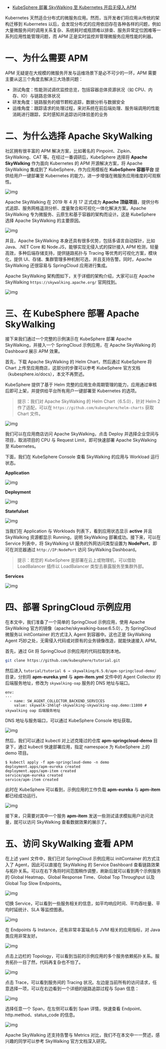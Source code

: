 - [KubeSphere 部署 SkyWalking 至 Kubernetes 开启无侵入 APM](https://www.kubernetes.org.cn/7455.html)

Kubernetes 天然适合分布式的微服务应用。然而，当开发者们将应用从传统的架构迁移到 Kubernetes  以后，会发现分布式的应用依旧存在各种各样的问题，例如大量微服务间的调用关系复杂、系统耗时或瓶颈难以排查、服务异常定位困难等一系列应用性能管理问题，而 APM 正是实时监控并管理微服务应用性能的利器。

# 一、为什么需要 APM

APM 无疑是在大规模的微服务开发与运维场景下是必不可少的一环，APM 需要主要从这三个角度去解决三大场景问题：

- 测试角度：性能测试调优监控总览，包括容器总体资源状况（如 CPU、内存、IO）与链路总体状况
- 研发角度：链路服务的细节颗粒追踪，数据分析与数据安全
- 运维角度：跟踪请求的处理过程，来对系统在前后端处理、服务端调用的性能消耗进行跟踪，实时感知并追踪访问体验差的业务

# 二、为什么选择 Apache SkyWalking

社区拥有很丰富的 APM 解决方案，比如著名的 Pinpoint、Zipkin、SkyWalking、CAT 等。在经过一番调研后，KubeSphere 选择将 **Apache SkyWalking** 作为面向 Kubernetes 的 APM 开源解决方案，将 Apache SkyWalking 集成到了 KubeSphere，作为应用模板在 **KubeSphere 容器平台** 提供给用户一键部署至 Kubernetes 的能力，进一步增强在微服务应用维度的可观察性。

![img](https://pek3b.qingstor.com/kubesphere-docs/png/20200311122646.png)

Apache SkyWalking 在 2019 年 4 月 17 正式成为 **Apache 顶级项目**，提供分布式追踪、服务网格遥测分析、度量聚合和可视化一体化解决方案。Apache SkyWalking 专为微服务、云原生和基于容器的架构而设计。这是 KubeSphere 选择 Apache SkyWalking 的主要原因。

![img](https://pek3b.qingstor.com/kubesphere-docs/png/20200311150734.png)

并且，Apache SkyWalking 本身还具有很多优势，包括多语言自动探针，比如 Java、.NET Core 和  Node.JS，能够实现无侵入式的探针接入 APM 检测，轻量高效，多种后端存储支持，提供链路拓扑与 Tracing  等优秀的可视化方案，模块化，提供 UI、存储、集群管理多种机制可选，并且支持告警。同时，Apache SkyWalking 还很容易与  SpringCloud 应用进行集成。

Apache SkyWalking 架构图如下，关于详细的架构介绍，大家可以在 Apache SkyWalking `https://skywalking.apache.org/` 官网找到。

![img](https://pek3b.qingstor.com/kubesphere-docs/png/20200311123020.png)

# 三、在 KubeSphere 部署 Apache SkyWalking

接下来我们通过一个完整的示例演示在 KubeSphere 部署 Apache SkyWalking，并接入一个 SpringCloud 示例应用，在 Apache SkyWalking 的 Dashboard 展示 APM 效果。

首先，下载 Apache SkyWalking 的 Helm Chart，然后通过 KubeSphere 将 Chart 上传至应用商店，这部分的步骤可以参考 KubeSphere 官方文档（kubesphere.io/docs），本文不再赘述。

KubeSphere 提供了基于 Helm 完整的应用生命周期管理的能力，应用通过审核后即可上架，并提供给平台所有用户一键部署至 Kubernetes 的选项。

> 提示：我们对 Apache SkyWalking 的 Helm Chart（6.5.0），针对 Helm 2 作了适配，可以在 `https://github.com/kubesphere/helm-charts` 获取 Chart 文件。

![img](https://pek3b.qingstor.com/kubesphere-docs/png/20200311124308.png)

我们可以在应用商店访问 Apache SkyWalking，点击 Deploy 并选择企业空间与项目，取消项目的 CPU 与 Request Limit，即可快速部署 Apache SkyWalking 至 Kubernetes。

下面，我们在 KubeSphere Console 查看 SkyWalking 的应用与 Workload 运行状态。

**Application**

![img](https://pek3b.qingstor.com/kubesphere-docs/png/20200311165504.png)

**Deployment**

![img](https://pek3b.qingstor.com/kubesphere-docs/png/20200311130907.png)

**Statefulset**

![img](https://pek3b.qingstor.com/kubesphere-docs/png/20200311131017.png)

当我们在 Application 与 Workloads 列表下，看到应用状态显示 **active** 并且 SkyWalking 资源都显示 Running，说明 SkyWalking 部署成功。接下来，可以在 Service 列表中，将 SkyWalking UI 服务的外网访问类型设置为 **NodePort**，即可在浏览器通过 `http://IP:NodePort` 访问 SkyWalking Dashboard。

> 提示：若您的 KubeSphere 是部署在云上或物理机，可以借助 LoadBalancer 插件以 LoadBalancer 类型去暴露服务至集群外部。

**Services**

![img](https://pek3b.qingstor.com/kubesphere-docs/png/20200311131246.png)

# 四、部署 SpringCloud 示例应用

在本文中，我们准备了一个简单的 SpringCloud 示例应用，使用 Apache SkyWalking  官方的镜像（apache/skywalking-base:6.5.0），为 SpringCloud 微服务以 initContainer  的方式注入 Agent 到容器中。这也正是 SkyWalking Agent 巧妙之处，无需侵入代码或对原有的业务镜像改造，就能快速接入  APM。

首先，通过 Git 将 SpringCloud 示例应用的代码拉取到本地。

```bash
git clone https://github.com/kubesphere/tutorial.git
```

然后进入 `tutorial/tutorial 6 → skywalking/6.5.0/apm-springcloud-demo/` 目录，分别将 **apm-eureka.yml** 与 **apm-item.yml** 文件中的 Agent Collector 的后端服务地址，修改为 `skywalking-oap` 服务的 DNS 地址与端口。

```text
env:
···
  - name: SW_AGENT_COLLECTOR_BACKEND_SERVICES
    value: skywalk-1h6lqf-skywalking-skywalking-oap.demo:11800 # skywalking oap 后端服务地址
```

DNS 地址与服务端口，可以通过 KubeSphere Console 地址获取。

![img](https://pek3b.qingstor.com/kubesphere-docs/png/20200311142356.png)

然后，我们可以通过 kubectl 对上述克隆过的仓库 **apm-springcloud-demo** 目录下，通过 kubectl 快速部署应用，指定 namespace 为 KubeSphere 上的 demo 项目。

```text
$ kubectl apply -f apm-springcloud-demo -n demo
deployment.apps/apm-eureka created
deployment.apps/apm-item created
service/apm-eureka created
service/apm-item created
```

此时在 KubeSphere 可以看到，示例应用的工作负载 **apm-eureka** 与 **apm-item** 都已经成功运行。

![img](https://pek3b.qingstor.com/kubesphere-docs/png/20200311142759.png)

接下来，只需要对其中一个服务 **apm-item** 发送一些测试请求模拟用户访问流量，就可以访问 SkyWalking 查看数据效果的展示了。

# 五、访问 SkyWalking 查看 APM

在上述 yaml 文件中，我们已对 SpringCloud 示例应用以 initContainer 的方式注入了  Agent，因此可以直接在 SkyWalking 的 Service Dashboard  查看链路效果与拓扑关系。可以在右下角将时间范围稍作调整，刷新后就可以看到两个示例服务的 Global Heatmap、Global  Response Time、Global Top Throughput 以及 Global Top Slow Endpoints。

![img](https://pek3b.qingstor.com/kubesphere-docs/png/20200311143327.png)

切换 Service，可以看到一些服务相关的信息，如平均响应时间、平均吞吐量、平均时延统计、SLA 等监控图表。

![img](https://pek3b.qingstor.com/kubesphere-docs/png/20200311144738.png)

在 Endpoints 与 Instance，还有非常丰富端点与 JVM 相关的应用指标，对 Java 类应用非常友好。

![img](https://pek3b.qingstor.com/kubesphere-docs/png/20200311145321.png)

点击上边栏的 Topology，可以看到当前的示例应用的多个服务依赖拓扑关系。服务拓扑一目了然，代码再复杂也不怕了。

![img](https://pek3b.qingstor.com/kubesphere-docs/png/20200311143728.png)

点击 Trace，可以看到服务间的 Tracing 状况。左边是当前所有的访问请求，任意选择一项，可以在右边看到一个详细的链路追踪过程与 Span 信息：

![img](https://pek3b.qingstor.com/kubesphere-docs/png/20200311144031.png)

选择任意一个 Span，在左侧可以看到 Span 详情，快速查看 Endpoint、http.method、status_code 的信息。

![img](https://pek3b.qingstor.com/kubesphere-docs/png/20200311144527.png)

Apache SkyWalking 还支持告警与 Metrics 对比，我们不在本文中一一赘述，感兴趣的同学可以参考 SkyWalking 官方文档深入研究。